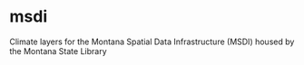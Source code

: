 # msdi
Climate layers for the Montana Spatial Data Infrastructure (MSDI) housed by the Montana State Library
